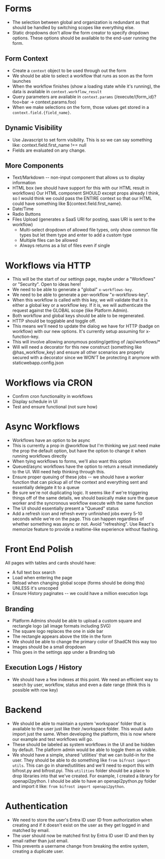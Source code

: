 # Forms

- The selection between global and organization is redundant as that should be handled by switching scopes like everything else.
- Static dropdowns don't allow the form creator to specify dropdown options. These options should be available to the end-user running the form.

## Form Context

- Create a `context` object to be used through out the form
- We should be able to select a workflow that runs as soon as the form launches
- When the workflow finishes (show a loading state while it's running), the data is available in `context.workflow_result`
- Query parameters are available in `context.params` (/execute/{form_id}?foo=bar -> context.params.foo)
- When we make selections on the form, those values get stored in a `context.field.{field_name}`.

## Dynamic Visibility

- Use Javascript to set form visibility. This is so we can say something like: context.field.first_name !== null
- Fields are evaluated on any change.

## More Components

- Text/Markdown -- non-input component that allows us to display information
- HTML box (we should have support for this with our HTML result in workflows)
	Our HTML component SHOULD except props already I think, so I would think we could pass the ENTIRE context so that our HTML could have something like ${context.field.first_name}.
- Date/Time
- Radio Buttons
- Files Upload (generates a SaaS URI for posting, saas URI is sent to the workflow)
	- Multi-select dropdown of allowed file types, only show common file types but let them type and enter to add a custom type
	- Multiple files can be allowed
	- Always returns as a list of files even if single

# Workflows via HTTP

- This will be the start of our settings page, maybe under a "Workflows" or "Security". Open to ideas here!
- We need to be able to generate a "global" `x-workflows-key`.
- We need to be able to generate a per-workflow "x-workflows-key".
- When this workflow is called with this key, we will validate that it is either a global key or a workflow key. If it is, we will authenticate the request against the GLOBAL scope (like Platform Admin).
- Both workflow and global keys should be able to be regenerated.
- HTTP should be togglable and toggle off.
- This means we'll need to update the dialog we have for HTTP (badge on workflow) with our new options. It's currently setup assuming for x-function-key.
- This will involve allowing anonymous posting/getting of /api/workflows/*
- Will will need a decorator for this new construct (something like @has_workflow_key) and ensure all other scenarios are properly secured with a decorator since we WON'T be protecting it anymore with staticwebapp.config.json

# Workflows via CRON

- Confirm cron functionality in workflows
- Display schedule in UI
- Test and ensure functional (not sure how)

# Async Workflows

- Workflows have an option to be async
- This is currently a prop in @workflow but I'm thinking we just need make the prop the default option, but have the option to change it when running workflows directly
- When tying workflows to forms, we'll also want this option
- Queued/async workflows have the option to return a result immediately to the UI. Will need help thinking through this.
- Ensure proper queuing of these jobs -- we should have a worker function that can pickup all of the context and everything sent and essentially delegate it to a queue
- Be sure we're not duplicating logic. It seems like if we're triggering things off of the same details, we should basically make sure the queue worker and the syncronous workflow execute with the same function
- The UI should essentially present a "Queued" status
- Add a refresh icon and refresh every unfinished jobs every 5-10 seconds while we're on the page. This can happen regardless of whether something was async or not. Avoid "refreshing". Use React's memorize feature to provide a realtime-like experience without flashing.

# Front End Polish

All pages with tables and cards should have:

- A full text box search
- Load when entering the page
- Reload when changing global scope (forms should be doing this) UNLESS it's unscoped
- Ensure History paginates -- we could have a million execution logs

## Branding

- Platform Admins should be able to upload a custom square and rectangle logo (all image formats including SVG)
- The square logo replaces the one in side bar
- The rectangle appears above the title in the form
- We should be able to change the primary color of ShadCN this way too
- Images should be a small dropdown
- This goes in the settings app under a Branding tab

## Execution Logs / History

- We should have a few indexes at this point. We need an efficient way to search by user, workflow, status and even a date range (think this is possible with row key)

# Backend

- We should be able to maintain a system 'workspace' folder that is available to the user just like their /workspace folder. This would auto import just the same. When developing the platform, this is now where our example and test workflows will go.
- These should be labeled as system workflows in the UI and be hidden by default. The platform admin would be able to toggle them as visible.
- We should have a simple, shared 'utilities' that we can build-in for the user. They should be able to do something like `from bifrost import utils`. This can go in shared\utilities and we'll need to export this with bifrost.py and bifrost.pyi. This `utilities` folder should be a place to drop libraries into that we've created. For example, I created a library for openapi2python. I should be able to have an openapi2python.py folder and import it like: `from bifrost import openapi2python`.


# Authentication

- We need to store the user's Entra ID user ID from authorization when creating and if it doesn't exist on the user as they get logged in and matched by email.
- The user should now be matched first by Entra ID user ID and then by email rather than just email.
- This prevents a username change from breaking the entire system, creating a duplicate user.